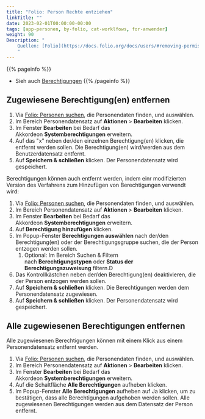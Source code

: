 ```yaml
---
title: "Folio: Person Rechte entziehen"
linkTitle: ""
date: 2023-02-01T00:00:00-00:00
tags: [app-personen, by-folio, cat-worklfows, for-anwender]
weight: 90
Description: "
    Quellen: [Folio](https://docs.folio.org/docs/users/#removing-permissions-from-a-users-record ) & [GBV](https://info.gbv.de/display/FOLIOGBVEXTERN/Folio:+Person+Rechte+entziehen)
    "
---
```


{{% pageinfo %}}
-   Sieh auch [Berechtigungen](https://info.gbv.de/display/FOLIOGBVEXTERN/Berechtigungen)
{{% /pageinfo %}}

## Zugewiesene Berechtigung(en) entfernen

1.  Via [Folio: Personen suchen](https://info.gbv.de/display/FOLIOGBVEXTERN/Folio%3A+Personen+suchen), die Personendaten finden, und auswählen.
2.  Im Bereich Personendatensatz auf **Aktionen** \> **Bearbeiten** klicken.
3.  Im Fenster **Bearbeiten** bei Bedarf das Akkordeon **Systemberechtigungen** erweitern.
4.  Auf das "x" neben der/den einzelnen Berechtigung(en) klicken, die entfernt werden sollen. Die Berechtigung(en) wird/werden aus dem Benutzerdatensatz entfernt.
5.  Auf **Speichern & schließen** klicken. Der Personendatensatz wird gespeichert.

Berechtigungen können auch entfernt werden, indem einr modifizierten Version des Verfahrens zum Hinzufügen von Berechtigungen verwendt wird:

1.  Via [Folio: Personen suchen](https://info.gbv.de/display/FOLIOGBVEXTERN/Folio%3A+Personen+suchen), die Personendaten finden, und auswählen.
2.  Im Bereich Personendatensatz auf **Aktionen** \> **Bearbeiten** klicken.
3.  Im Fenster **Bearbeiten** bei Bedarf das Akkordeon **Systemberechtigungen** erweitern.
4.  Auf **Berechtigung hinzufügen** klicken.
5.  Im Popup-Fenster **Berechtigungen auswählen** nach der/den Berechtigung(en) oder der Berechtigungsgruppe suchen, die der Person entzogen werden sollen.
    1.  Optional: Im Bereich Suchen & Filtern nach **Berechtigungstypen** oder **Status der Berechtigungszuweisung** filtern.D
6.  Das Kontrollkästchen neben der/den Berechtigung(en) deaktivieren, die der Person entzogen werden sollen.
7.  Auf **Speichern & schließen** klicken. Die Berechtigungen werden dem Personendatensatz zugewiesen.
8.  Auf **Speichern & schließen** klicken. Der Personendatensatz wird gespeichert.

## Alle zugewiesenen Berechtigungen entfernen

Alle zugewiesenen Berechtigungen können mit einem Klick aus einem Personendatensatz entfernt werden.

1.  Via [Folio: Personen suchen](https://info.gbv.de/display/FOLIOGBVEXTERN/Folio%3A+Personen+suchen), die Personendaten finden, und auswählen.
2.  Im Bereich Personendatensatz auf **Aktionen** \> **Bearbeiten** klicken.
3.  Im Fenster **Bearbeiten** bei Bedarf das Akkordeon **Systemberechtigungen** erweitern.
4.  Auf die Schaltfläche **Alle Berechtigungen** aufheben klicken.
5.  Im Popup-Fenster **Alle Berechtigungen** aufheben auf Ja klicken, um zu bestätigen, dass alle Berechtigungen aufgehoben werden sollen. Alle zugewiesenen Berechtigungen werden aus dem Datensatz der Person entfernt.
